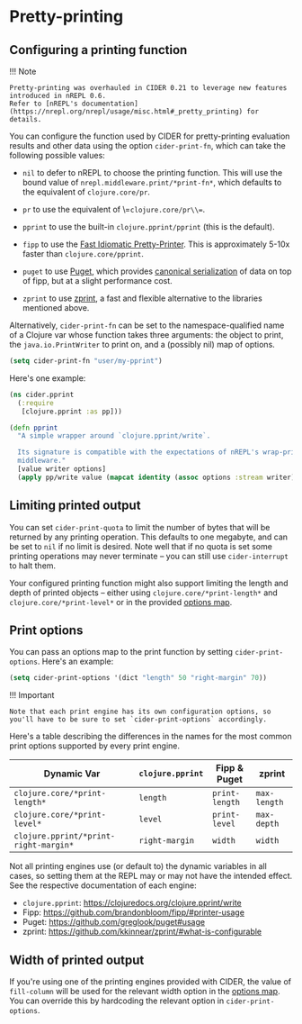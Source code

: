 # Pretty-printing

## Configuring a printing function

!!! Note

    Pretty-printing was overhauled in CIDER 0.21 to leverage new features introduced in nREPL 0.6.
    Refer to [nREPL's documentation](https://nrepl.org/nrepl/usage/misc.html#_pretty_printing) for details.

You can configure the function used by CIDER for pretty-printing evaluation
results and other data using the option `cider-print-fn`, which can take the
following possible values:

- `nil` to defer to nREPL to choose the printing function. This will use the
  bound value of `nrepl.middleware.print/*print-fn*`, which defaults to the
  equivalent of `clojure.core/pr`.

- `pr` to use the equivalent of \\=`clojure.core/pr\\=`.

- `pprint` to use the built-in `clojure.pprint/pprint` (this is the default).

- `fipp` to use the [Fast Idiomatic
  Pretty-Printer](https://github.com/brandonbloom/fipp). This is approximately
  5-10x faster than `clojure.core/pprint`.

- `puget` to use [Puget](https://github.com/greglook/puget), which provides
  [canonical serialization](https://github.com/greglook/puget#canonical-representation)
  of data on top of fipp, but at a slight performance cost.

- `zprint` to use [zprint](https://github.com/kkinnear/zprint), a fast and
  flexible alternative to the libraries mentioned above.

Alternatively, `cider-print-fn` can be set to the namespace-qualified name of a
Clojure var whose function takes three arguments: the object to print, the
`java.io.PrintWriter` to print on, and a (possibly nil) map of options.

``` el
(setq cider-print-fn "user/my-pprint")
```

Here's one example:

``` clojure
(ns cider.pprint
  (:require
   [clojure.pprint :as pp]))

(defn pprint
  "A simple wrapper around `clojure.pprint/write`.

  Its signature is compatible with the expectations of nREPL's wrap-print
  middleware."
  [value writer options]
  (apply pp/write value (mapcat identity (assoc options :stream writer))))
```

## Limiting printed output

You can set `cider-print-quota` to limit the number of bytes that will be
returned by any printing operation. This defaults to one megabyte, and can be
set to `nil` if no limit is desired. Note well that if no quota is set some
printing operations may never terminate – you can still use `cider-interrupt` to
halt them.

Your configured printing function might also support limiting the length and
depth of printed objects – either using `clojure.core/*print-length*` and
`clojure.core/*print-level*` or in the provided [options map](#print-options).

## Print options

You can pass an options map to the print function by setting `cider-print-options`. Here's an example:

``` el
(setq cider-print-options '(dict "length" 50 "right-margin" 70))
```

!!! Important

    Note that each print engine has its own configuration options, so you'll have to be sure to set `cider-print-options` accordingly.

Here's a table describing the differences in the names for the most common print
options supported by every print engine.

| Dynamic Var                           | `clojure.pprint` | Fipp & Puget   | zprint       |
|---------------------------------------|------------------|----------------|--------------|
| `clojure.core/*print-length*`         | `length`         | `print-length` | `max-length` |
| `clojure.core/*print-level*`          | `level`          | `print-level`  | `max-depth`  |
| `clojure.pprint/*print-right-margin*` | `right-margin`   | `width`        | `width`      |

Not all printing engines use (or default to) the dynamic variables in all cases,
so setting them at the REPL may or may not have the intended effect. See the
respective documentation of each engine:

- `clojure.pprint`: https://clojuredocs.org/clojure.pprint/write
- Fipp: https://github.com/brandonbloom/fipp/#printer-usage
- Puget: https://github.com/greglook/puget#usage
- zprint: https://github.com/kkinnear/zprint/#what-is-configurable

## Width of printed output

If you're using one of the printing engines provided with CIDER, the value of
`fill-column` will be used for the relevant width option in the [options
map](#print-options). You can override this by hardcoding the relevant option in
`cider-print-options`.
